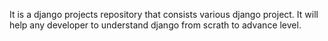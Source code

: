 It is a django projects repository that consists various django project. It will help any developer to understand django from scrath to advance level.  